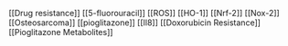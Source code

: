 [[Drug resistance]]
[[5-fluorouracil]]
[[ROS]]
[[HO-1]]
[[Nrf-2]]
[[Nox-2]]
[[Osteosarcoma]]
[[pioglitazone]]
[[Il8]]
[[Doxorubicin Resistance]]
[[Pioglitazone Metabolites]]

